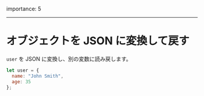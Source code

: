 importance: 5

---

# オブジェクトを JSON に変換して戻す

`user` を JSON に変換し、別の変数に読み戻します。

```js
let user = {
  name: "John Smith",
  age: 35
};
```
